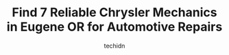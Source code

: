 ---
layout: ampstory
image: https://images.unsplash.com/photo-1579124688690-5476c5d01fde?ixlib=rb-4.0.3&ixid=MnwxMjA3fDB8MHxwaG90by1wYWdlfHx8fGVufDB8fHx8&auto=format&fit=crop&w=640&h=853&q=80
author: techidn
featured: false
description: If youre in need of trustworthy and skilled Chrysler Mechanic in Eugene OR, USA, youll be pleased to discover the 7 best Chrysler Mechanic in town. Their expertise and commitment to custom
title: Find 7 Reliable Chrysler Mechanics in Eugene OR for Automotive Repairs
cover:
   title: Find 7 Reliable Chrysler Mechanics in Eugene OR for Automotive Repairs
   subtitle: Rickpate
   background: https://images.unsplash.com/photo-1579124688690-5476c5d01fde?ixlib=rb-4.0.3&ixid=MnwxMjA3fDB8MHxwaG90by1wYWdlfHx8fGVufDB8fHx8&auto=format&fit=crop&w=640&h=853&q=80

pages: 
 - layout: thirds
   top: <h1>#1 Integrity Auto Repair</h1>
   bottom: "<p>Ive been going to Integrity for all of my car repairs and have had a great experience every time. Staff is very kind and does a great job explaining what their diagnos</p>"
   background: https://www.knot35.com/toplist/wp-content/uploads/2023/06/best-chrysler-mechanic-1-in-eugene-or-1685836022.jpeg
   backgroundblur: true
 - layout: thirds
   top: <h1>#2 Autohaus</h1>
   bottom: "<p>1502 W 7th Ave, Eugene, OR 97402, United States</p>"
   background: https://www.knot35.com/toplist/wp-content/uploads/2023/06/best-chrysler-mechanic-2-in-eugene-or-1685836023.jpeg
   cta:
      link: https://www.knot35.com/toplist/find-7-reliable-chrysler-mechanics-in-eugene-or-for-automotive-repairs/
      text: Find 7 Reliable Chrysler Mechanics in Eugene OR for Automotive Repairs
 - layout: thirds
   top: <h1>#3 Lithia Chrysler Dodge Jeep Ram Fiat of Eugene Service Center</h1>
   bottom: "<p>2121 Martin Luther King Jr Blvd suite #100, Eugene, OR 97401, United States</p>"
   background: https://www.knot35.com/toplist/wp-content/uploads/2023/06/best-chrysler-mechanic-3-in-eugene-or-1685836023.jpeg
   cta:
      link: https://www.knot35.com/toplist/find-7-reliable-chrysler-mechanics-in-eugene-or-for-automotive-repairs/
      text: Find 7 Reliable Chrysler Mechanics in Eugene OR for Automotive Repairs
 - layout: thirds
   top: <h1>#4 Stadium Automotive</h1>
   bottom: "<p>2025 Franklin Blvd, Eugene, OR 97403, United States</p>"
   background: https://images.unsplash.com/photo-1541356665065-22676f35dd40?ixlib=rb-4.0.3&ixid=MnwxMjA3fDB8MHxwaG90by1wYWdlfHx8fGVufDB8fHx8&auto=format&fit=crop&w=640&h=853&q=80
   cta:
      link: https://www.knot35.com/toplist/find-7-reliable-chrysler-mechanics-in-eugene-or-for-automotive-repairs/
      text: Find 7 Reliable Chrysler Mechanics in Eugene OR for Automotive Repairs
 - layout: thirds
   top: <h1>#5 Prairie Road Automotive</h1>
   bottom: "<p>89925 Prairie Rd, Eugene, OR 97402, United States</p>"
   background: https://images.unsplash.com/photo-1553949345-eb786bb3f7ba?ixlib=rb-4.0.3&ixid=MnwxMjA3fDB8MHxwaG90by1wYWdlfHx8fGVufDB8fHx8&auto=format&fit=crop&w=640&h=853&q=80
   cta:
      link: https://www.knot35.com/toplist/find-7-reliable-chrysler-mechanics-in-eugene-or-for-automotive-repairs/
      text: Find 7 Reliable Chrysler Mechanics in Eugene OR for Automotive Repairs
 - layout: thirds
   top: <h1>#6 Alexs Garage - German Auto Specialists</h1>
   bottom: "<p>1255 Railroad Blvd, Eugene, OR 97402, United States</p>"
   background: https://images.unsplash.com/photo-1614648718611-0635f29016cb?ixlib=rb-4.0.3&ixid=MnwxMjA3fDB8MHxwaG90by1wYWdlfHx8fGVufDB8fHx8&auto=format&fit=crop&w=640&h=853&q=80
   cta:
      link: https://www.knot35.com/toplist/find-7-reliable-chrysler-mechanics-in-eugene-or-for-automotive-repairs/
      text: Find 7 Reliable Chrysler Mechanics in Eugene OR for Automotive Repairs
 - layout: thirds
   top: <h1>#7 Jerry & Walts Complete Auto Care</h1>
   bottom: "<p>107 Van Buren St, Eugene, OR 97402, United States</p>"
   background: https://images.unsplash.com/photo-1496096265110-f83ad7f96608?ixlib=rb-4.0.3&ixid=MnwxMjA3fDB8MHxwaG90by1wYWdlfHx8fGVufDB8fHx8&auto=format&fit=crop&w=640&h=853&q=80
   cta:
      link: https://www.knot35.com/toplist/find-7-reliable-chrysler-mechanics-in-eugene-or-for-automotive-repairs/
      text: Find 7 Reliable Chrysler Mechanics in Eugene OR for Automotive Repairs
 - layout: thirds
   middle: Continue reading...
   background: https://images.unsplash.com/photo-1557672172-298e090bd0f1?ixlib=rb-4.0.3&ixid=MnwxMjA3fDB8MHxwaG90by1wYWdlfHx8fGVufDB8fHx8&auto=format&fit=crop&w=640&h=853&q=80
   cta:
      link: https://www.knot35.com/toplist/find-7-reliable-chrysler-mechanics-in-eugene-or-for-automotive-repairs/
      text: Find 7 Reliable Chrysler Mechanics in Eugene OR for Automotive Repairs
      
---